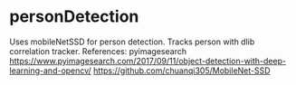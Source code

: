 # personDetection
Uses mobileNetSSD for person detection. Tracks person with dlib correlation tracker. 
References:
pyimagesearch https://www.pyimagesearch.com/2017/09/11/object-detection-with-deep-learning-and-opencv/
https://github.com/chuanqi305/MobileNet-SSD
